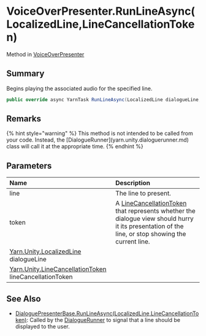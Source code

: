 # VoiceOverPresenter.RunLineAsync(LocalizedLine,LineCancellationToken)

Method in [VoiceOverPresenter](/docs/api/csharp/yarn.unity.voiceoverpresenter.md)

## Summary


Begins playing the associated audio for the specified line.


```csharp
public override async YarnTask RunLineAsync(LocalizedLine dialogueLine, LineCancellationToken lineCancellationToken)
```

## Remarks

<p>
{% hint style="warning" %}
This method is not intended to be called from
your code. Instead, the [DialogueRunner](yarn.unity.dialoguerunner.md) class will call
it at the appropriate time.
{% endhint %}
</p>

## Parameters

|Name|Description|
|:---|:---|
| line|The line to present.|
| token|A  [LineCancellationToken](yarn.unity.linecancellationtoken.md)  that represents whether the dialogue view should hurry it its presentation of the line, or stop showing the current line.|
|[Yarn.Unity.LocalizedLine](/docs/api/csharp/yarn.unity.localizedline.md) dialogueLine||
|[Yarn.Unity.LineCancellationToken](/docs/api/csharp/yarn.unity.linecancellationtoken.md) lineCancellationToken||

## See Also

* [DialoguePresenterBase.RunLineAsync\(LocalizedLine,LineCancellationToken\)](/docs/api/csharp/yarn.unity.dialoguepresenterbase.runlineasync.md): Called by the  [DialogueRunner](yarn.unity.dialoguerunner.md)  to signal that a line should be displayed to the user.

